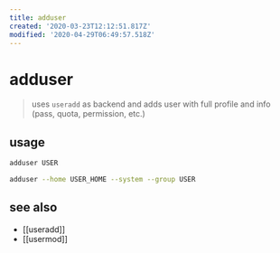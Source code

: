 ```yaml
---
title: adduser
created: '2020-03-23T12:12:51.817Z'
modified: '2020-04-29T06:49:57.518Z'
---
```


# adduser

> uses `useradd` as backend and adds user with full profile and info (pass, quota, permission, etc.) 

## usage
```sh
adduser USER

adduser --home USER_HOME --system --group USER
```

## see also
- [[useradd]]
- [[usermod]]
